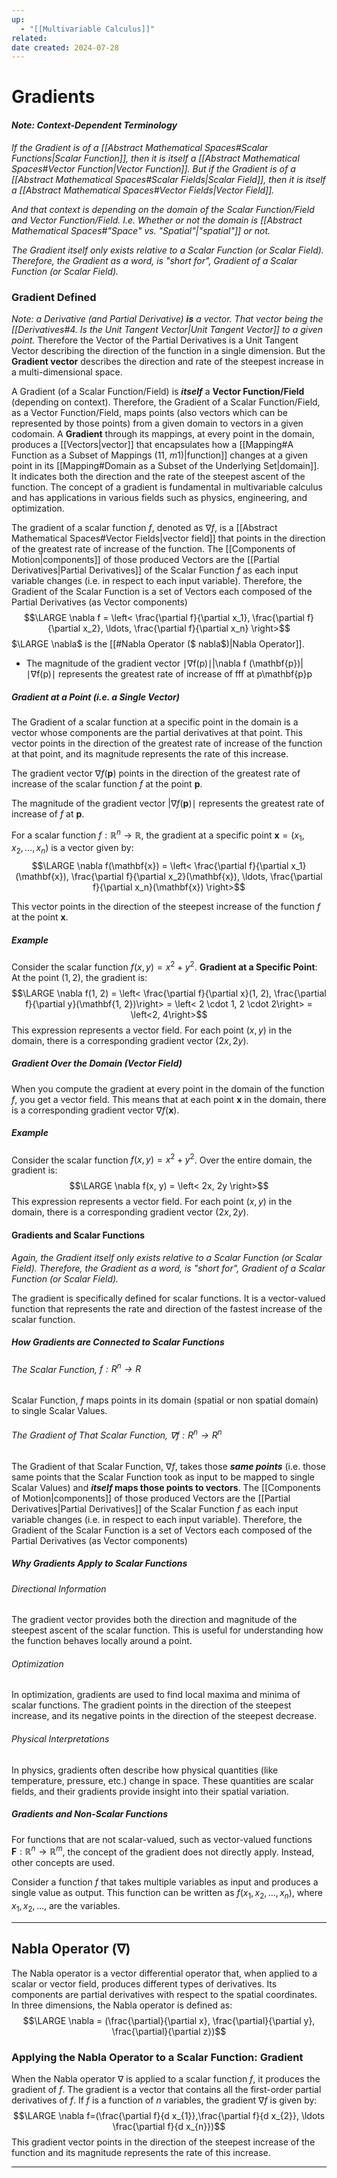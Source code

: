 ```yaml
---
up:
  - "[[Multivariable Calculus]]"
related: 
date created: 2024-07-28
---
```

# Gradients
#### *Note: Context-Dependent Terminology*
*If the Gradient is of a [[Abstract Mathematical Spaces#Scalar Functions|Scalar Function]], then it is itself a [[Abstract Mathematical Spaces#Vector Function|Vector Function]].*
	*But if the Gradient is of a [[Abstract Mathematical Spaces#Scalar Fields|Scalar Field]], then it is itself a [[Abstract Mathematical Spaces#Vector Fields|Vector Field]].*

*And that context is depending on the domain of the Scalar Function/Field and Vector Function/Field.*
	*I.e. Whether or not the domain is [[Abstract Mathematical Spaces#"Space" vs. "Spatial"|"spatial"]] or not.*

*The Gradient itself only exists relative to a Scalar Function (or Scalar Field).*
	*Therefore, the Gradient as a word, is "short for", Gradient of a Scalar Function (or Scalar Field).*
### Gradient Defined
*Note: a Derivative (and Partial Derivative) **is** a vector.*
	*That vector being the [[Derivatives#4. Is the Unit Tangent Vector|Unit Tangent Vector]] to a given point.*
		Therefore the Vector of the Partial Derivatives is a Unit Tangent Vector describing the direction of the function in a single dimension.
			But the **Gradient vector** describes the direction and rate of the steepest increase in a multi-dimensional space.

A Gradient (of a Scalar Function/Field) is ***itself*** a **Vector Function/Field** (depending on context).
	Therefore, the Gradient of a Scalar Function/Field, as a Vector Function/Field, maps points (also vectors which can be represented by those points) from a given domain to vectors in a given codomain.
		A **Gradient** through its mappings, at every point in the domain, produces a [[Vectors|vector]] that encapsulates how a [[Mapping#A Function as a Subset of Mappings ($1 1$, $m 1$)|function]] changes at a given point in its [[Mapping#Domain as a Subset of the Underlying Set|domain]]. 
			It indicates both the direction and the rate of the steepest ascent of the function.
				The concept of a gradient is fundamental in multivariable calculus and has applications in various fields such as physics, engineering, and optimization.

The gradient of a scalar function $f$, denoted as $\nabla f$, is a [[Abstract Mathematical Spaces#Vector Fields|vector field]] that points in the direction of the greatest rate of increase of the function. 
	The [[Components of Motion|components]] of those produced Vectors are the [[Partial Derivatives|Partial Derivatives]] of the Scalar Function $f$ as each input variable changes (i.e. in respect to each input variable).
		Therefore, the Gradient of the Scalar Function is a set of Vectors each composed of the Partial Derivatives (as Vector components)
$$\LARGE \nabla f = \left< \frac{\partial f}{\partial x_1}, \frac{\partial f}{\partial x_2}, \ldots, \frac{\partial f}{\partial x_n} \right>$$
	$\LARGE \nabla$ is the [[#Nabla Operator ($ nabla$)|Nabla Operator]].


- The magnitude of the gradient vector ∣∇f(p)∣|\nabla f (\mathbf{p})|∣∇f(p)∣ represents the greatest rate of increase of fff at p\mathbf{p}p
##### Gradient at a Point (i.e. a Single Vector)
The Gradient of a scalar function at a specific point in the domain is a vector whose components are the partial derivatives at that point. 
	This vector points in the direction of the greatest rate of increase of the function at that point, and its magnitude represents the rate of this increase.

The gradient vector $\nabla f (\mathbf{p})$ points in the direction of the greatest rate of increase of the scalar function $f$ at the point $\mathbf{p}$.

The magnitude of the gradient vector $|\nabla f (\mathbf{p})∣$ represents the greatest rate of increase of $f$ at $\mathbf{p}$.

For a scalar function $f: \mathbb{R}^n \to \mathbb{R}$, the gradient at a specific point $\mathbf{x} = (x_1, x_2, \ldots, x_n)$ is a vector given by:
$$\LARGE \nabla f(\mathbf{x}) = \left< \frac{\partial f}{\partial x_1}(\mathbf{x}), \frac{\partial f}{\partial x_2}(\mathbf{x}), \ldots, \frac{\partial f}{\partial x_n}(\mathbf{x}) \right>$$

This vector points in the direction of the steepest increase of the function $f$ at the point $\mathbf{x}$.
##### Example
Consider the scalar function $f(x, y) = x^2 + y^2$.
**Gradient at a Specific Point**:
	At the point $(1, 2)$, the gradient is:
$$\LARGE \nabla f(1, 2) = \left< \frac{\partial f}{\partial x}(1, 2), \frac{\partial f}{\partial y}(\mathbf{1, 2})\right> = \left< 2 \cdot 1, 2 \cdot 2\right> = \left<2, 4\right>$$
This expression represents a vector field. 
	For each point $(x, y)$ in the domain, there is a corresponding gradient vector $(2x, 2y)$.
##### Gradient Over the Domain (Vector Field)
When you compute the gradient at every point in the domain of the function $f$, you get a vector field.
	This means that at each point $\mathbf{x}$ in the domain, there is a corresponding gradient vector $\nabla f(\mathbf{x})$.
##### Example
Consider the scalar function $f(x, y) = x^2 + y^2$.
Over the entire domain, the gradient is:
$$\LARGE \nabla f(x, y) = \left< 2x, 2y \right>$$
This expression represents a vector field. 
	For each point $(x, y)$ in the domain, there is a corresponding gradient vector $(2x, 2y)$.
#### Gradients and Scalar Functions 
*Again, the Gradient itself only exists relative to a Scalar Function (or Scalar Field).*
	*Therefore, the Gradient as a word, is "short for", Gradient of a Scalar Function (or Scalar Field).*
	
The gradient is specifically defined for scalar functions.
	It is a vector-valued function that represents the rate and direction of the fastest increase of the scalar function.
##### How Gradients are Connected to Scalar Functions
###### The Scalar Function, $f: R^n \to R$
Scalar Function, $f$ maps points in its domain (spatial or non spatial domain) to single Scalar Values.
###### The Gradient of *That* Scalar Function, $\nabla f: R^n \to R^n$
The Gradient of that Scalar Function, $\nabla f$, takes those ***same points*** (i.e. those same points that the Scalar Function took as input to be mapped to single Scalar Values) and ***itself* maps those points to vectors**.
	The [[Components of Motion|components]] of those produced Vectors are the [[Partial Derivatives|Partial Derivatives]] of the Scalar Function $f$ as each input variable changes (i.e. in respect to each input variable).
		Therefore, the Gradient of the Scalar Function is a set of Vectors each composed of the Partial Derivatives (as Vector components)
##### Why Gradients Apply to Scalar Functions
###### Directional Information
The gradient vector provides both the direction and magnitude of the steepest ascent of the scalar function. 
	This is useful for understanding how the function behaves locally around a point.
###### Optimization
In optimization, gradients are used to find local maxima and minima of scalar functions. 
	The gradient points in the direction of the steepest increase, and its negative points in the direction of the steepest decrease.
###### Physical Interpretations
In physics, gradients often describe how physical quantities (like temperature, pressure, etc.) change in space. 
	These quantities are scalar fields, and their gradients provide insight into their spatial variation.
##### Gradients and Non-Scalar Functions
For functions that are not scalar-valued, such as vector-valued functions $\mathbf{F}: \mathbb{R}^n \to \mathbb{R}^m$, the concept of the gradient does not directly apply. 
	Instead, other concepts are used.

Consider a function $f$ that takes multiple variables as input and produces a single value as output. 
	This function can be written as $f(x_1, x_2, \ldots, x_n)$, where $x_1, x_2, \ldots$, are the variables.

- - -
## Nabla Operator ($\nabla$)
The Nabla operator is a vector differential operator that, when applied to a scalar or vector field, produces different types of derivatives. 
	Its components are partial derivatives with respect to the spatial coordinates. 
		In three dimensions, the Nabla operator is defined as:
$$\LARGE \nabla = (\frac{\partial}{\partial x}, \frac{\partial}{\partial y}, \frac{\partial}{\partial z})$$
### Applying the Nabla Operator to a Scalar Function: Gradient
When the Nabla operator $\nabla$ is applied to a scalar function $f$, it produces the gradient of $f$.
	The gradient is a vector that contains all the first-order partial derivatives of $f$. 
		If $f$ is a function of $n$ variables, the gradient $\nabla f$ is given by:
$$\LARGE \nabla f=(\frac{\partial f}{d x_{1}},\frac{\partial f}{d x_{2}}, \ldots \frac{\partial f}{d x_{n}}​)$$
This gradient vector points in the direction of the steepest increase of the function and its magnitude represents the rate of this increase.
- - -
